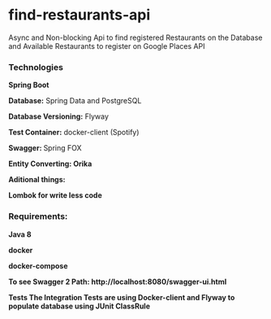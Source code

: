 # find-restaurants-api

Async and Non-blocking Api to find registered Restaurants on the Database and Available Restaurants to register on Google Places API

<h3>Technologies</h3>

<b>Spring Boot</b>

<b>Database:</b> Spring Data and PostgreSQL

<b>Database Versioning:</b> Flyway

<b>Test Container:</b> docker-client (Spotify)

<b>Swagger: </b>Spring FOX

<b>Entity Converting: Orika

<b>Aditional things:</b>

<b>Lombok</b> for write less code

  
 


<h3>Requirements:</h3>

Java 8

docker

docker-compose


<b>To see Swagger 2 Path:</b>
http://localhost:8080/swagger-ui.html

<b>Tests</b>
The Integration Tests are using Docker-client and Flyway to populate database using JUnit ClassRule 
